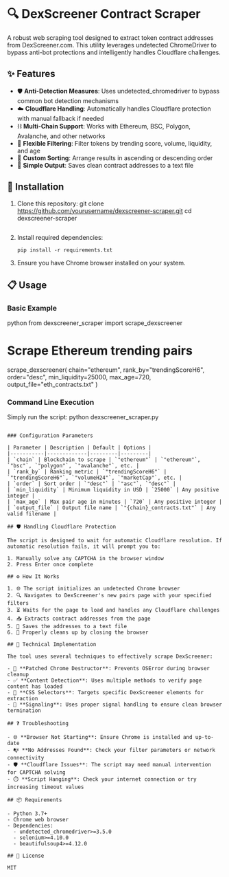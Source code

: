 # 🔍 DexScreener Contract Scraper

A robust web scraping tool designed to extract token contract addresses from DexScreener.com. This utility leverages undetected ChromeDriver to bypass anti-bot protections and intelligently handles Cloudflare challenges.

## ✨ Features

- 🛡️ **Anti-Detection Measures**: Uses undetected_chromedriver to bypass common bot detection mechanisms
- ☁️ **Cloudflare Handling**: Automatically handles Cloudflare protection with manual fallback if needed
- ⛓️ **Multi-Chain Support**: Works with Ethereum, BSC, Polygon, Avalanche, and other networks
- 🔧 **Flexible Filtering**: Filter tokens by trending score, volume, liquidity, and age
- 🔄 **Custom Sorting**: Arrange results in ascending or descending order
- 📄 **Simple Output**: Saves clean contract addresses to a text file

## 🚀 Installation

1. Clone this repository:
      git clone https://github.com/yourusername/dexscreener-scraper.git
   cd dexscreener-scraper
   ```

2. Install required dependencies:
   ```
   pip install -r requirements.txt
   ```

3. Ensure you have Chrome browser installed on your system.

## 📋 Usage

### Basic Example
python
from dexscreener_scraper import scrape_dexscreener

# Scrape Ethereum trending pairs
scrape_dexscreener(
    chain="ethereum",
    rank_by="trendingScoreH6",
    order="desc",
    min_liquidity=25000,
    max_age=720,
    output_file="eth_contracts.txt"
)

### Command Line Execution

Simply run the script:
python dexscreener_scraper.py
```

### Configuration Parameters

| Parameter | Description | Default | Options |
|-----------|-------------|---------|---------|
| `chain` | Blockchain to scrape | `"ethereum"` | `"ethereum"`, `"bsc"`, `"polygon"`, `"avalanche"`, etc. |
| `rank_by` | Ranking metric | `"trendingScoreH6"` | `"trendingScoreH6"`, `"volumeH24"`, `"marketCap"`, etc. |
| `order` | Sort order | `"desc"` | `"asc"`, `"desc"` |
| `min_liquidity` | Minimum liquidity in USD | `25000` | Any positive integer |
| `max_age` | Max pair age in minutes | `720` | Any positive integer |
| `output_file` | Output file name | `"{chain}_contracts.txt"` | Any valid filename |

## 🛡️ Handling Cloudflare Protection

The script is designed to wait for automatic Cloudflare resolution. If automatic resolution fails, it will prompt you to:

1. Manually solve any CAPTCHA in the browser window
2. Press Enter once complete

## ⚙️ How It Works

1. 🌐 The script initializes an undetected Chrome browser
2. 🔍 Navigates to DexScreener's new pairs page with your specified filters
3. ⏳ Waits for the page to load and handles any Cloudflare challenges
4. 📥 Extracts contract addresses from the page
5. 💾 Saves the addresses to a text file
6. 🧹 Properly cleans up by closing the browser

## 🔧 Technical Implementation

The tool uses several techniques to effectively scrape DexScreener:

- 🔄 **Patched Chrome Destructor**: Prevents OSError during browser cleanup
- ✅ **Content Detection**: Uses multiple methods to verify page content has loaded
- 🎯 **CSS Selectors**: Targets specific DexScreener elements for extraction
- 📢 **Signaling**: Uses proper signal handling to ensure clean browser termination

## ❓ Troubleshooting

- 🌐 **Browser Not Starting**: Ensure Chrome is installed and up-to-date
- 📭 **No Addresses Found**: Check your filter parameters or network connectivity
- 🛡️ **Cloudflare Issues**: The script may need manual intervention for CAPTCHA solving
- ⏱️ **Script Hanging**: Check your internet connection or try increasing timeout values

## 📦 Requirements

- Python 3.7+
- Chrome web browser
- Dependencies:
  - undetected_chromedriver>=3.5.0
  - selenium>=4.10.0
  - beautifulsoup4>=4.12.0

## 📜 License

MIT